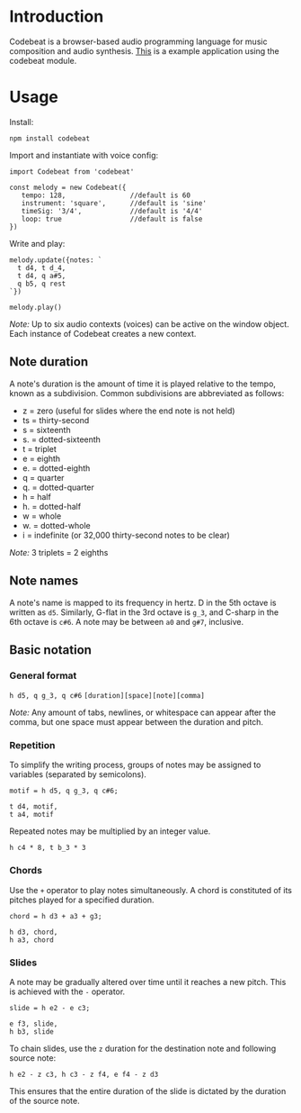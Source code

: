 
# Introduction
Codebeat is a browser-based audio programming language for music composition and audio synthesis. [This](https://kebo.herokuapp.com) is a example application using the codebeat module.

# Usage  
Install:

~~~
npm install codebeat
~~~

Import and instantiate with voice config: 

~~~
import Codebeat from 'codebeat'

const melody = new Codebeat({  
   tempo: 128,                //default is 60
   instrument: 'square',      //default is 'sine'
   timeSig: '3/4',            //default is '4/4'
   loop: true                 //default is false  
})
~~~

Write and play:

~~~
melody.update({notes: `
  t d4, t d_4,
  t d4, q a#5,
  q b5, q rest
`})

melody.play()
~~~

_Note:_ Up to six audio contexts (voices) can be active on the window object. Each instance of Codebeat creates a new context.

## Note duration
A note's duration is the amount of time it is played relative to the tempo, known as a subdivision.
Common subdivisions are abbreviated as follows:

* z = zero (useful for slides where the end note is not held)
* ts = thirty-second  
* s = sixteenth  
* s. = dotted-sixteenth  
* t = triplet  
* e = eighth  
* e. = dotted-eighth    
* q = quarter  
* q. = dotted-quarter  
* h = half  
* h. = dotted-half   
* w = whole
* w. = dotted-whole
* i = indefinite (or 32,000 thirty-second notes to be clear)

_Note:_ 3 triplets = 2 eighths

## Note names
A note's name is mapped to its frequency in hertz. D in the 5th octave is written as `d5`. Similarly, G-flat in the 3rd octave is `g_3`, and C-sharp in the 6th octave is `c#6`. A note may be between `a0` and `g#7`, inclusive.

## Basic notation

### General format   
`h d5, q g_3, q c#6`
`[duration][space][note][comma]`

_Note:_ Any amount of tabs, newlines, or whitespace can appear after the comma, but one space must appear between the duration and pitch. 

### Repetition
To simplify the writing process, groups of notes may be assigned to variables (separated by semicolons).

~~~
motif = h d5, q g_3, q c#6;

t d4, motif,
t a4, motif
~~~

Repeated notes may be multiplied by an integer value.

~~~
h c4 * 8, t b_3 * 3
~~~

### Chords
Use the `+` operator to play notes simultaneously. A chord is constituted of its pitches played for a specified duration.

~~~
chord = h d3 + a3 + g3;

h d3, chord,
h a3, chord
~~~

### Slides
A note may be gradually altered over time until it reaches a new pitch. This is achieved with the `-` operator.

~~~
slide = h e2 - e c3;

e f3, slide,
h b3, slide
~~~

To chain slides, use the `z` duration for the destination note and following source note:

~~~
h e2 - z c3, h c3 - z f4, e f4 - z d3
~~~

This ensures that the entire duration of the slide is dictated by the duration of the source note.
